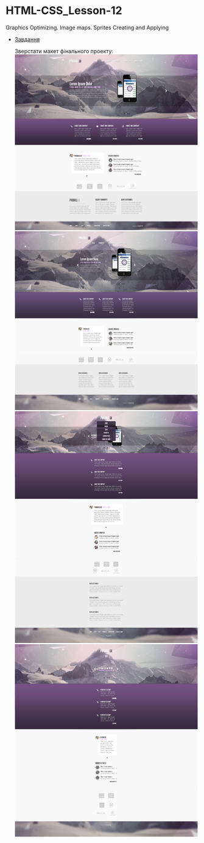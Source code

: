 # HTML-CSS_Lesson-12
Graphics Optimizing. Image maps. Sprites Creating and Applying

* [Завдання](https://github.com/AlexeyDolgov/HTML-CSS_Lesson-12/blob/master/HTML-CSS_Lesson-12/task12/)

  Зверстати макет фінального проекту:
  ![Pingbuller 960px][id960]
  ![Pingbuller 768px][id768]
  ![Pingbuller 480px][id480]
  ![Pingbuller 320px][id320]
    
  [id960]: https://github.com/AlexeyDolgov/HTML-CSS_Lesson-12/blob/master/HTML-CSS_Lesson-12/task12/Pingbuller_960px.jpg "Pingbuller 960px"
  [id768]: https://github.com/AlexeyDolgov/HTML-CSS_Lesson-12/blob/master/HTML-CSS_Lesson-12/task12/Pingbuller_768px.jpg "Pingbuller 768px"
  [id480]: https://github.com/AlexeyDolgov/HTML-CSS_Lesson-12/blob/master/HTML-CSS_Lesson-12/task12/Pingbuller_480px.jpg "Pingbuller 480px"
  [id320]: https://github.com/AlexeyDolgov/HTML-CSS_Lesson-12/blob/master/HTML-CSS_Lesson-12/task12/Pingbuller_320px.jpg "Pingbuller 320px"

